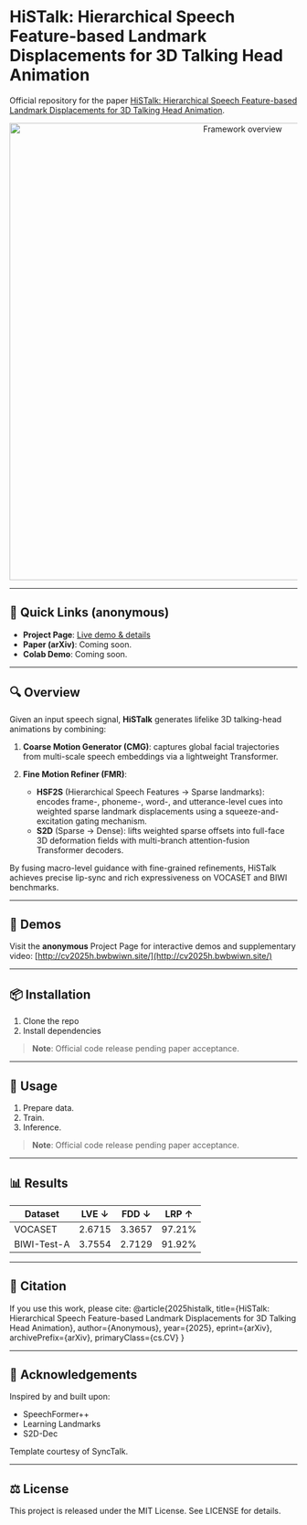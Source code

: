# HiSTalk: Hierarchical Speech Feature-based Landmark Displacements for 3D Talking Head Animation

Official repository for the paper [HiSTalk: Hierarchical Speech Feature-based Landmark Displacements for 3D Talking Head Animation](https://anonymous.4open.science/r/HiSAAAI-3212).

<p align="center">
  <a href="http://cv2025h.bwbwiwn.site/">
    <img src="https://raw.githubusercontent.com/wangryhen/HiSTalk_Anonymous/main/paper_images/framework.png" alt="Framework overview" width="800"/>
  </a>
</p>

---

## 🔗 Quick Links (anonymous)

* **Project Page**: [Live demo & details](http://cv2025h.bwbwiwn.site/)
* **Paper (arXiv)**: Coming soon.
* **Colab Demo**: Coming soon.

---

## 🔍 Overview

Given an input speech signal, **HiSTalk** generates lifelike 3D talking-head animations by combining:

1. **Coarse Motion Generator (CMG)**: captures global facial trajectories from multi-scale speech embeddings via a lightweight Transformer.
2. **Fine Motion Refiner (FMR)**:

   * **HSF2S** (Hierarchical Speech Features → Sparse landmarks): encodes frame-, phoneme-, word-, and utterance-level cues into weighted sparse landmark displacements using a squeeze-and-excitation gating mechanism.
   * **S2D** (Sparse → Dense): lifts weighted sparse offsets into full-face 3D deformation fields with multi-branch attention-fusion Transformer decoders.

By fusing macro-level guidance with fine-grained refinements, HiSTalk achieves precise lip-sync and rich expressiveness on VOCASET and BIWI benchmarks.

---

## 🎥 Demos

Visit the **anonymous** Project Page for interactive demos and supplementary video: [http://cv2025h.bwbwiwn.site/](http://cv2025h.bwbwiwn.site/)

---

## 📦 Installation

1. Clone the repo
2. Install dependencies

> **Note**: Official code release pending paper acceptance.

---

## 🚀 Usage

1. Prepare data.
2. Train.
3. Inference.
> **Note**: Official code release pending paper acceptance.
---

## 📊 Results

| Dataset     | LVE ↓  | FDD ↓  | LRP ↑  |
| ----------- | ------ | ------ | ------ |
| VOCASET     | 2.6715 | 3.3657 | 97.21% |
| BIWI-Test-A | 3.7554 | 2.7129 | 91.92% |

---

## 📖 Citation

If you use this work, please cite:
@article{2025histalk,
title={HiSTalk: Hierarchical Speech Feature-based Landmark Displacements for 3D Talking Head Animation},
author={Anonymous},
year={2025},
eprint={arXiv},
archivePrefix={arXiv},
primaryClass={cs.CV}
}

---

## 🙏 Acknowledgements

Inspired by and built upon:

* SpeechFormer++ 
* Learning Landmarks 
* S2D-Dec

Template courtesy of SyncTalk.

---

## ⚖️ License

This project is released under the MIT License. See LICENSE for details.
